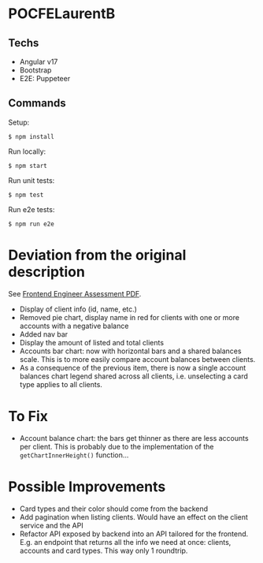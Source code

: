 # POCFELaurentB

## Techs

* Angular v17
* Bootstrap
* E2E: Puppeteer


## Commands

Setup:
```
$ npm install
```

Run locally:
```
$ npm start
```

Run unit tests:
```
$ npm test
```

Run e2e tests:
```
$ npm run e2e
```


# Deviation from the original description

See [Frontend Engineer Assessment PDF](docs/Frontend%20Engineer%20Assessment%20%283%29.pdf).

* Display of client info (id, name, etc.)
* Removed pie chart, display name in red for clients with one or more accounts with a negative balance
* Added nav bar
* Display the amount of listed and total clients
* Accounts bar chart: now with horizontal bars and a shared balances scale. This is to more easily compare account balances between clients.
* As a consequence of the previous item, there is now a single account balances chart legend shared across all clients, i.e. unselecting a card type applies to all clients.


# To Fix

* Account balance chart: the bars get thinner as there are less accounts per client. This is probably due to the implementation of the `getChartInnerHeight()` function...


# Possible Improvements

* Card types and their color should come from the backend
* Add pagination when listing clients. Would have an effect on the client service and the API 
* Refactor API exposed by backend into an API tailored for the frontend. E.g. an endpoint that returns all the info we need at once: clients, accounts and card types. This way only 1 roundtrip.
